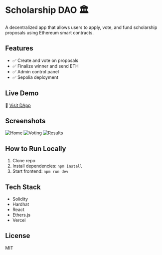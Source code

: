 # Scholarship DAO 🏛️

A decentralized app that allows users to apply, vote, and fund scholarship proposals using Ethereum smart contracts.

## Features
- ✅ Create and vote on proposals
- ✅ Finalize winner and send ETH
- ✅ Admin control panel
- ✅ Sepolia deployment

## Live Demo
🔗 [Visit DApp](https://scholarship-da-os-kl3v.vercel.app/)

## Screenshots
![Home](screenshots/home.png)
![Voting](screenshots/vote.png)
![Results](screenshots/results.png)

## How to Run Locally
1. Clone repo
2. Install dependencies: `npm install`
3. Start frontend: `npm run dev`

## Tech Stack
- Solidity
- Hardhat
- React
- Ethers.js
- Vercel

## License
MIT

